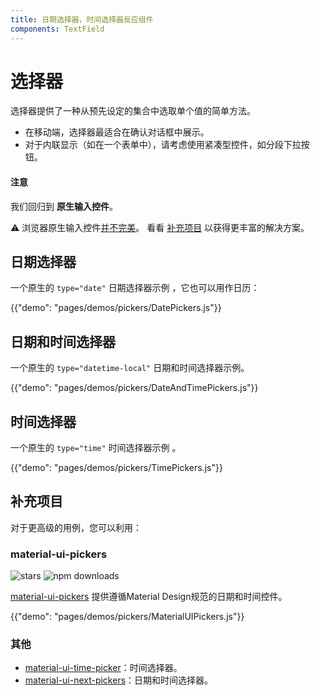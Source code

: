 ```yaml
---
title: 日期选择器，时间选择器反应组件
components: TextField
---
```

# 选择器

<p class="description">选择器提供了一种从预先设定的集合中选取单个值的简单方法。</p>

- 在移动端，选择器最适合在确认对话框中展示。
- 对于内联显示（如在一个表单中），请考虑使用紧凑型控件，如分段下拉按钮。

#### 注意

我们回归到 **原生输入控件**。

⚠️ 浏览器原生输入控件[并不完美](https://caniuse.com/#feat=input-datetime)。 看看 [补充项目](#complementary-projects) 以获得更丰富的解决方案。

## 日期选择器

一个原生的 `type="date"` 日期选择器示例 ，它也可以用作日历：

{{"demo": "pages/demos/pickers/DatePickers.js"}}

## 日期和时间选择器

一个原生的 `type="datetime-local"` 日期和时间选择器示例。

{{"demo": "pages/demos/pickers/DateAndTimePickers.js"}}

## 时间选择器

一个原生的 `type="time"` 时间选择器示例 。

{{"demo": "pages/demos/pickers/TimePickers.js"}}

## 补充项目

对于更高级的用例，您可以利用：

### material-ui-pickers

![stars](https://img.shields.io/github/stars/dmtrKovalenko/material-ui-pickers.svg?style=social&label=Stars) ![npm downloads](https://img.shields.io/npm/dm/material-ui-pickers.svg)

[material-ui-pickers](https://material-ui-pickers.firebaseapp.com/) 提供遵循Material Design规范的日期和时间控件。

{{"demo": "pages/demos/pickers/MaterialUIPickers.js"}}

### 其他

- [material-ui-time-picker](https://github.com/TeamWertarbyte/material-ui-time-picker)：时间选择器。
- [material-ui-next-pickers](https://github.com/chingyawhao/material-ui-next-pickers)：日期和时间选择器。